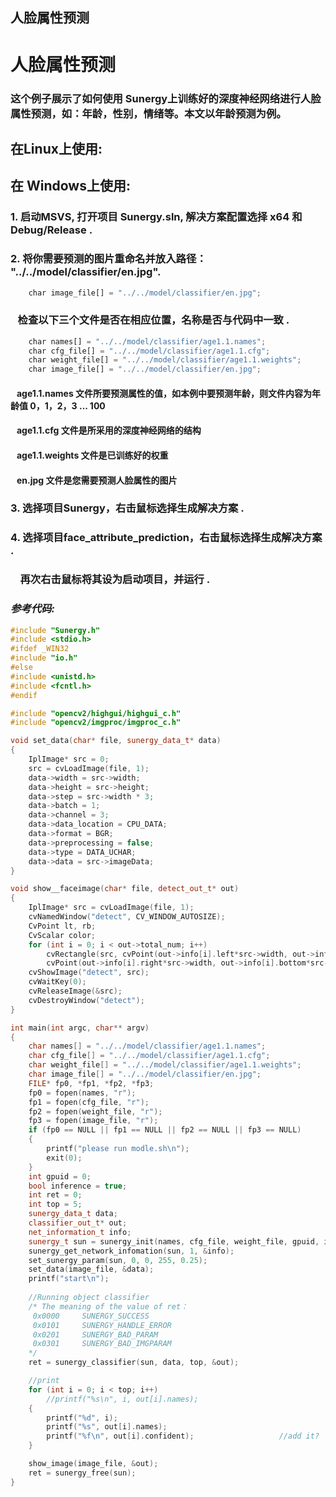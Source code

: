## 人脸属性预测
# 人脸属性预测

### 这个例子展示了如何使用 Sunergy上训练好的深度神经网络进行人脸属性预测，如：年龄，性别，情绪等。本文以年龄预测为例。


## 在**Linux**上使用:
## 在 **Windows**上使用:  &nbsp;

### 1. 启动MSVS, 打开项目 Sunergy.sln, 解决方案配置选择 x64 和 Debug/Release .

### 2. 将你需要预测的图片重命名并放入路径：  "../../model/classifier/en.jpg".
```python
	char image_file[] = "../../model/classifier/en.jpg";
```
###  &nbsp;&nbsp;&nbsp;检查以下三个文件是否在相应位置，名称是否与代码中一致 .

```python
    char names[] = "../../model/classifier/age1.1.names";
	char cfg_file[] = "../../model/classifier/age1.1.cfg";
	char weight_file[] = "../../model/classifier/age1.1.weights";
	char image_file[] = "../../model/classifier/en.jpg";
```
#### &nbsp;&nbsp; **age1.1.names** 文件所要预测属性的值，如本例中要预测年龄，则文件内容为年龄值 0，1，2，3 ... 100
#### &nbsp;&nbsp; **age1.1.cfg** 文件是所采用的深度神经网络的结构
#### &nbsp;&nbsp; **age1.1.weights** 文件是已训练好的权重
#### &nbsp;&nbsp; **en.jpg** 文件是您需要预测人脸属性的图片

### 3. 选择项目Sunergy，右击鼠标选择生成解决方案 .
### 4. 选择项目face_attribute_prediction，右击鼠标选择生成解决方案 .
###  &nbsp;&nbsp;&nbsp;  再次右击鼠标将其设为启动项目，并运行 .


### *参考代码:*  

```C++
#include "Sunergy.h"
#include <stdio.h>
#ifdef _WIN32
#include "io.h"
#else
#include <unistd.h>
#include <fcntl.h>
#endif

#include "opencv2/highgui/highgui_c.h"
#include "opencv2/imgproc/imgproc_c.h"

void set_data(char* file, sunergy_data_t* data)
{
	IplImage* src = 0;
	src = cvLoadImage(file, 1);
	data->width = src->width;
	data->height = src->height;
	data->step = src->width * 3;
	data->batch = 1;
	data->channel = 3;
	data->data_location = CPU_DATA;
	data->format = BGR;
	data->preprocessing = false;
	data->type = DATA_UCHAR;
	data->data = src->imageData;
}

void show__faceimage(char* file, detect_out_t* out)
{
	IplImage* src = cvLoadImage(file, 1);
	cvNamedWindow("detect", CV_WINDOW_AUTOSIZE);
	CvPoint lt, rb;
	CvScalar color;
	for (int i = 0; i < out->total_num; i++)
		cvRectangle(src, cvPoint(out->info[i].left*src->width, out->info[i].top*src->height),
		cvPoint(out->info[i].right*src->width, out->info[i].bottom*src->height), cvScalar(255, 0, 0, 0), 3, 4, 0);
	cvShowImage("detect", src);
	cvWaitKey(0);
	cvReleaseImage(&src);
	cvDestroyWindow("detect");
}

int main(int argc, char** argv)
{
	char names[] = "../../model/classifier/age1.1.names";
	char cfg_file[] = "../../model/classifier/age1.1.cfg";
	char weight_file[] = "../../model/classifier/age1.1.weights";
	char image_file[] = "../../model/classifier/en.jpg";
	FILE* fp0, *fp1, *fp2, *fp3;
	fp0 = fopen(names, "r");
	fp1 = fopen(cfg_file, "r");
	fp2 = fopen(weight_file, "r");
	fp3 = fopen(image_file, "r");
	if (fp0 == NULL || fp1 == NULL || fp2 == NULL || fp3 == NULL)
	{
		printf("please run modle.sh\n");
		exit(0);
	}
	int gpuid = 0;
	bool inference = true;
	int ret = 0;
	int top = 5;                                
	sunergy_data_t data;
	classifier_out_t* out;
	net_information_t info;
	sunergy_t sun = sunergy_init(names, cfg_file, weight_file, gpuid, inference);
	sunergy_get_network_infomation(sun, 1, &info);
	set_sunergy_param(sun, 0, 0, 255, 0.25);
	set_data(image_file, &data);
	printf("start\n");
	
    //Running object classifier
    /* The meaning of the value of ret：
     0x0000     SUNERGY_SUCCESS
     0x0101     SUNERGY_HANDLE_ERROR	 
     0x0201     SUNERGY_BAD_PARAM		
     0x0301     SUNERGY_BAD_IMGPARAM	 
    */
	ret = sunergy_classifier(sun, data, top, &out);

    //print 
	for (int i = 0; i < top; i++)
		//printf("%s\n", i, out[i].names);					
	{
		printf("%d", i); 
		printf("%s", out[i].names);
		printf("%f\n", out[i].confident);					//add it?
	}

	show_image(image_file, &out);
	ret = sunergy_free(sun);
}
```
